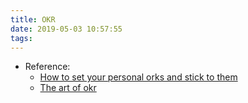 ```yaml
---
title: OKR
date: 2019-05-03 10:57:55
tags:
---
```

* Reference:
  * [How to set your personal orks and stick to them](https://medium.com/@jamsusmaximus/how-to-set-your-personal-okrs-and-stick-to-them-632acec44084)
  * [The art of okr](http://eleganthack.com/the-art-of-the-okr/)
